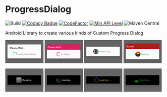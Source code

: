 # ProgressDialog

![Build](https://github.com/Marwa-Eltayeb/ProgressDialog/actions/workflows/build.yml/badge.svg)
[![Codacy Badge](https://app.codacy.com/project/badge/Grade/5c303c206cc94911a42b855e8ee6f419)](https://www.codacy.com/gh/Marwa-Eltayeb/ProgressDialog/dashboard?utm_source=github.com&amp;utm_medium=referral&amp;utm_content=Marwa-Eltayeb/ProgressDialog&amp;utm_campaign=Badge_Grade)
[![CodeFactor](https://www.codefactor.io/repository/github/marwa-eltayeb/progressdialog/badge)](https://www.codefactor.io/repository/github/marwa-eltayeb/progressdialog)
[![Min API Level](https://img.shields.io/badge/API-%2B17-brightgreen)]()
![Maven Central](https://img.shields.io/maven-central/v/io.github.marwa-eltayeb/progressdialog)

Android Library to create various kinds of Custom Progress Dialog 

<img src="media/default_dialog.gif" alt="animated" width="24%"/> <img src="media/colorful_dialog.gif" alt="animated" width="24%"/>
<img src="media/changing_quarter_dialog.gif" alt="animated" width="24%"/> <img src="media/sunset_dialog.gif" alt="animated" width="24%"/>

<img src="media/charging_dialog.gif" alt="animated" width="24%"/> <img src="media/rotating_image_dialog.gif" alt="animated" width="24%"/>
<img src="media/gradient_dialog.gif" alt="animated" width="24%"/> <img src="media/scanning_dialog.gif" alt="animated" width="24%"/>
